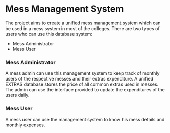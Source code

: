 # Mess Management System

The project aims to create a unified mess management system which can be used in a mess system in most of the colleges. There are two types of users who can use this database system:
  - Mess Administrator
  - Mess User

### Mess Administrator
A mess admin can use this management system to keep track of monthly users of the respective messes and their extras expenditure. A unified EXTRAS database stores the price of all common extras used in messes. The admin can use the interface provided to update the expenditures of the users daily.

### Mess User
A mess user can use the management system to know his mess details and monthly expenses.
